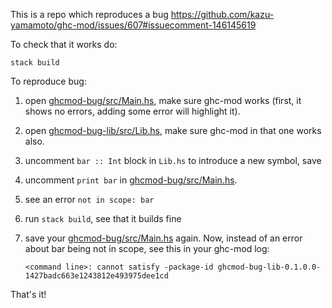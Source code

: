 This is a repo which reproduces a bug https://github.com/kazu-yamamoto/ghc-mod/issues/607#issuecomment-146145619

To check that it works do:

```
stack build
```

To reproduce bug:

1. open [ghcmod-bug/src/Main.hs](ghcmod-bug/src/Main.hs), make sure
   ghc-mod works (first, it shows no errors, adding some error will
   highlight it).
2. open [ghcmod-bug-lib/src/Lib.hs](ghcmod-bug-lib/src/Lib.hs), make
   sure ghc-mod in that one works also.
3. uncomment `bar :: Int` block in `Lib.hs` to introduce a new symbol, save
4. uncomment `print bar` in
   [ghcmod-bug/src/Main.hs](ghcmod-bug/src/Main.hs).
5. see an error `not in scope: bar`
6. run `stack build`, see that it builds fine
7. save your [ghcmod-bug/src/Main.hs](ghcmod-bug/src/Main.hs)
   again. Now, instead of an error about bar being not in scope, see
   this in your ghc-mod log:

   ```
   <command line>: cannot satisfy -package-id ghcmod-bug-lib-0.1.0.0-1427badc663e1243812e493975dee1cd
   ```

That's it!

